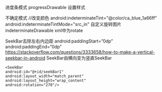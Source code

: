 
进度条模式
progressDrawable  设置样式

不确定模式
//改变颜色
android:indeterminateTint="@color/ca_blue_1a66ff" 
android:indeterminateTintMode="src_in"
自定义旋转图片
indeterminateDrawable  xml中为rotate



SeekBar去除左右内边距
android:paddingStart=”0dp” android:paddingEnd=”0dp”
https://stackoverflow.com/questions/3333658/how-to-make-a-vertical-seekbar-in-android
SeekBar由横向变为竖直SeekBar
```
<SeekBar
android:id="@+id/seekBar1"
android:layout_width="match_parent"
android:layout_height="wrap_content"
android:rotation="270"/>
```
